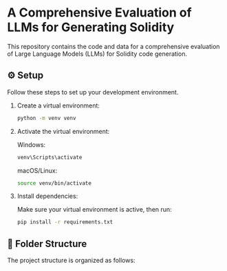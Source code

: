 # A Comprehensive Evaluation of LLMs for Generating Solidity

This repository contains the code and data for a comprehensive evaluation of Large Language Models (LLMs) for Solidity code generation.

## ⚙️ Setup

Follow these steps to set up your development environment.

1.  Create a virtual environment:

    ```bash
    python -m venv venv
    ```

2.  Activate the virtual environment:

    Windows:

    ```bash
    venv\Scripts\activate
    ```

    macOS/Linux:

    ```bash
    source venv/bin/activate
    ```

3.  Install dependencies:

    Make sure your virtual environment is active, then run:

    ```bash
    pip install -r requirements.txt
    ```

## 📁 Folder Structure

The project structure is organized as follows:
